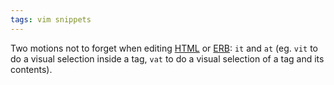 ```yaml
---
tags: vim snippets
---
```


Two motions not to forget when editing [HTML](/wiki/HTML) or [ERB](/wiki/ERB): `it` and `at` (eg. `vit` to do a visual selection inside a tag, `vat` to do a visual selection of a tag and its contents).

